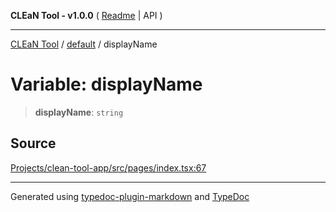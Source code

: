 **CLEaN Tool - v1.0.0** ( [Readme](../../../README.md) \| API )

***

[CLEaN Tool](../../../exports.md) / [default](../README.md) / displayName

# Variable: displayName

> **displayName**: `string`

## Source

[Projects/clean-tool-app/src/pages/index.tsx:67](https://github.com/yuckyh/clean-tool-app/)

***

Generated using [typedoc-plugin-markdown](https://www.npmjs.com/package/typedoc-plugin-markdown) and [TypeDoc](https://typedoc.org/)
